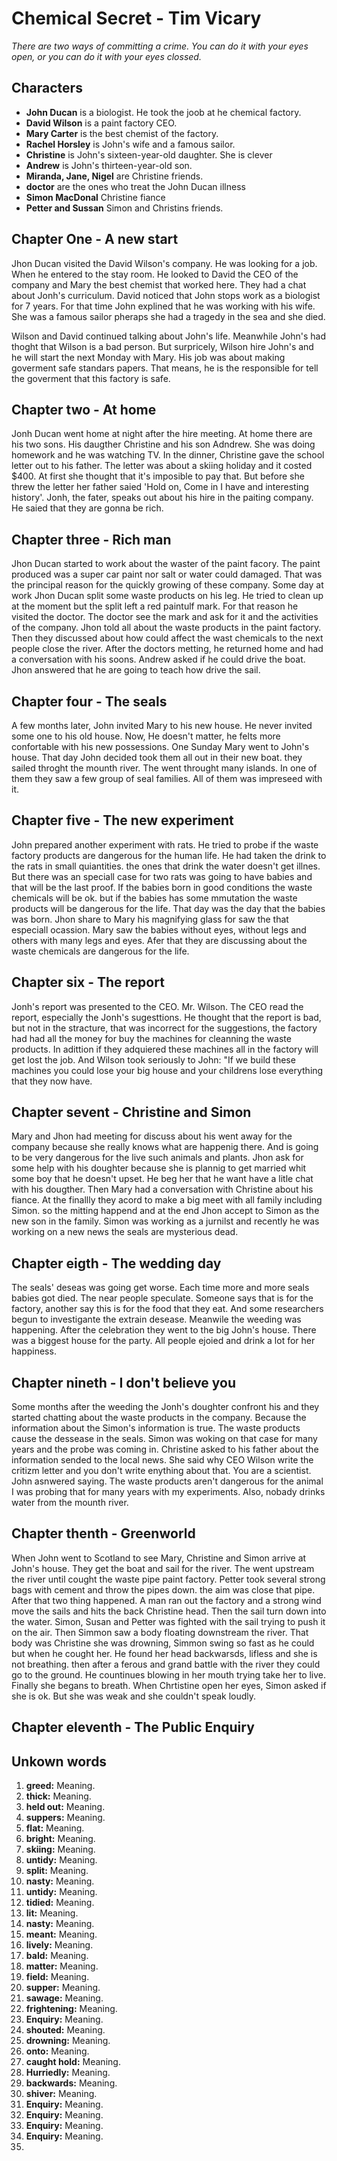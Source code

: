 # Chemical Secret - Tim Vicary
*There are two ways of committing a crime. You can do it with your eyes open, or you can do it with your eyes clossed.*

## Characters
* **John Ducan** is a biologist. He took the joob at he chemical factory.
* **David Wilson** is a paint factory CEO.
* **Mary Carter** is the best chemist of the factory.
* **Rachel Horsley** is John's wife and a famous sailor.
*  **Christine** is John's sixteen-year-old daughter. She is clever
*  **Andrew** is John's thirteen-year-old son.
*  **Miranda, Jane, Nigel** are Christine friends.
*  **doctor** are the ones who treat the John Ducan illness
*  **Simon MacDonal** Christine fiance
*  **Petter and Sussan** Simon and Christins friends.

## Chapter One - A new start
Jhon Ducan visited the David Wilson's company. He was looking for a job. When he entered to the stay room. He looked to David the CEO of the company and Mary the best chemist that worked here. They had a chat about Jonh's curriculum. David noticed that John stops work as a biologist for 7 years. For that time John explined that he was working with his wife. She was a famous sailor pheraps she had a tragedy in the sea and she died.

Wilson and David continued talking about John's life. Meanwhile John's had thoght that Wilson is a bad person. But surpricely, Wilson hire John's and he will start the next Monday with Mary. His job was about making goverment safe standars papers. That means, he is the responsible for tell the goverment that this factory is safe.

## Chapter two - At home
Jonh Ducan went home at night after the hire meeting. At home there are his two sons. His daugther Christine and his son Adndrew. She was doing homework and he was watching TV. In the dinner, Christine gave the school letter out to his father. The letter was about a skiing holiday and it costed $400. At first she thought that it's imposible to pay that. But before she threw the letter her father saied 'Hold on, Come in I have and interesting history'. Jonh, the fater, speaks out about his hire in the paiting company. He saied that they are gonna be rich.

## Chapter three - Rich man
Jhon Ducan started to work about the waster of the paint facory. The paint produced was a super car paint nor salt or water could damaged. That was the principal reason for the quickly growing of these company. Some day at work Jhon Ducan split some waste products on his leg. He tried to clean up at the moment but the split left a red paintulf mark. For that reason he visited the doctor. The doctor see the mark and ask for it and the activities of the company. Jhon told all about the waste products in the paint factory. Then they discussed about how could affect the wast chemicals to the next people close the river. After the doctors metting, he returned home and had a conversation with his soons. Andrew asked if he could drive the boat. Jhon answered that he are going to teach how drive the sail.

## Chapter four - The seals
A few months later, John invited Mary to his new house. He never invited some one to his old house. Now, He doesn't matter, he felts more confortable with his new possessions. One Sunday Mary went to John's house. That day John decided took them all out in their new boat. they sailed throght the mounth river. The went throught many islands. In one of them they saw a few group of seal families. All of them was impreseed with it.

## Chapter five - The new experiment
John prepared another experiment with rats. He tried to probe if the waste factory products are dangerous for the human life. He had taken the drink to the rats in small quiantities. the ones that drink the water doesn't get illnes. But there was an speciall case for two rats was going to have babies and that will be the last proof. If the babies born in good conditions the waste chemicals will be ok. but if the babies has some mmutation the waste products will be dangerous for the life. That day was the day that the babies was born. Jhon share to Mary his magnifying glass for saw the that especiall ocassion. Mary saw the babies without eyes, without legs and others with many legs and eyes. Afer that they are discussing about the waste chemicals are dangerous for the life.

## Chapter six - The report
Jonh's report was presented to the CEO. Mr. Wilson. The CEO read the report, especially the Jonh's sugesttions. He thought that the report is bad, but not in the stracture, that was incorrect for the suggestions, the factory had had all the money for buy the machines for cleanning the waste products. In adittion if they adquiered these machines all in the factory will get lost the job. And Wilson took seriously to John: "If we build these machines you could lose your big house and your childrens lose everything that they now have.

## Chapter sevent - Christine and Simon
Mary and Jhon had meeting for discuss about his went away for the company because she really knows what are happenig there. And is going to be very dangerous for the live such animals and plants. Jhon ask for some help with his doughter because she is plannig to get married whit some boy that he doesn't upset. He beg her that he want have a litle chat with  his dougther. Then Mary had a conversation with Christine about his fiance. At the finallly they acord to make a big meet with all family including Simon. so the mitting happend and at the end Jhon accept to Simon as the new son in the family. Simon was working as a jurnilst and recently he was working on a new news the seals are mysterious dead.

## Chapter eigth - The wedding day
The seals' deseas was going get worse. Each time more and more seals babies got died. The near people speculate. Someone says that is for the factory, another say this is for the food that they eat. And some researchers begun to investigante the extrain desease. Meanwile the weeding was happening. After the celebration they went to the big John's house. There was a biggest house for the party. All people ejoied and drink a lot for her happiness.

## Chapter nineth - I don't believe you
Some months after the weeding the Jonh's doughter confront his and they started chatting about the waste products in the company. Because the information about the Simon's information is true. The waste products cause the dessease in the seals. Simon was woking on that case for many years and the probe was coming in. Christine asked to his father about the information sended to the local news. She said why CEO Wilson write the critizm letter and you don't write enything about that. You are a scientist. John asnwered saying. The waste products aren't dangerous for the animal I was probing that for many years with my experiments. Also, nobady drinks water from the mounth river.

## Chapter thenth - Greenworld
When John went to Scotland to see Mary, Christine and Simon arrive at John's house. They get the boat and sail for the river. The went upstream the river until cought the waste pipe paint factory. Petter took several strong bags with cement and throw the pipes down. the aim was close that pipe. After that two thing happened. A man ran out the factory and a strong wind move the sails and hits the back Christine head. Then the sail turn down into the water. Simon, Susan and Petter was fighted with the sail trying to push it on the air. Then Simmon saw a body floating downstream the river. That body was Christine she was drowning, Simmon swing so fast as he could but when he cought her. He found her head backwarsds, lifless and she is not breathing. then after a ferous and grand battle with the river they could go to the ground. He countinues blowing in her mouth trying take her to live. Finally she begans to breath. When Chrtistine open her eyes, Simon asked if she is ok. But she was weak and she couldn't speak loudly.

## Chapter eleventh - The Public Enquiry


## Unkown words
1. **greed:** Meaning.
2. **thick:** Meaning.
3. **held out:** Meaning.
4. **suppers:** Meaning.
4. **flat:** Meaning.
4. **bright:** Meaning.
5. **skiing:** Meaning.
5. **untidy:** Meaning.
5. **split:** Meaning.
5. **nasty:** Meaning.
5. **untidy:** Meaning.
5. **tidied:** Meaning.
5. **lit:** Meaning.
5. **nasty:** Meaning.
5. **meant:** Meaning.
5. **lively:** Meaning.
5. **bald:** Meaning.
5. **matter:** Meaning.
5. **field:** Meaning.
5. **supper:** Meaning.
5. **sawage:** Meaning.
5. **frightening:** Meaning.
6. **Enquiry:** Meaning.
7. **shouted:** Meaning.
8. **drowning:** Meaning.
9. **onto:** Meaning.
10. **caught hold:** Meaning.
11. **Hurriedly:** Meaning.
12. **backwards:** Meaning.
13. **shiver:** Meaning.
14. **Enquiry:** Meaning.
15. **Enquiry:** Meaning.
16. **Enquiry:** Meaning.
17. **Enquiry:** Meaning.
18. 